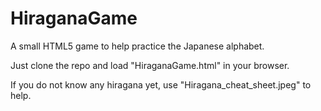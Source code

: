 # HiraganaGame
A small HTML5 game to help practice the Japanese alphabet.


Just clone the repo and load "HiraganaGame.html" in your browser.


If you do not know any hiragana yet, use "Hiragana_cheat_sheet.jpeg" to help.
